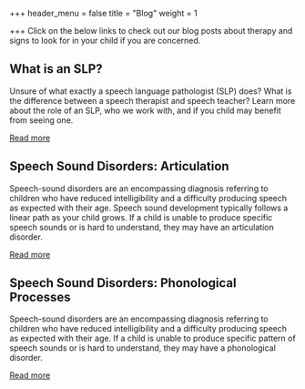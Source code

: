 +++
header_menu = false
title = "Blog"
weight = 1

+++
Click on the below links to check out our blog posts about therapy and signs to look for in your child if you are concerned.

## What is an SLP?

Unsure of what exactly a speech language pathologist (SLP) does? What is the difference between a speech therapist and speech teacher? Learn more about the role of an SLP, who we work with, and if you child may benefit from seeing one.

[Read more](/what-is-a-speech-language-pathologist)

## Speech Sound Disorders: Articulation

Speech-sound disorders are an encompassing diagnosis referring to children who have reduced intelligibility and a difficulty producing speech as expected with their age. Speech sound development typically follows a linear path as your child grows. If a child is unable to produce specific speech sounds or is hard to understand, they may have an articulation disorder.

[Read more](/Articulation-Disorders-and-Milestones)

## Speech Sound Disorders: Phonological Processes

Speech-sound disorders are an encompassing diagnosis referring to children who have reduced intelligibility and a difficulty producing speech as expected with their age. If a child is unable to produce specific pattern of speech sounds or is hard to understand, they may have a phonological disorder.

[Read more](/Phonological-Processes-and-Milestones)